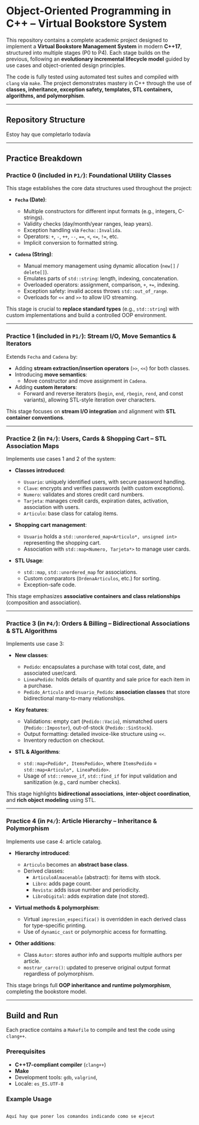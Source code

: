 # Object-Oriented Programming in C++ – Virtual Bookstore System

This repository contains a complete academic project designed to implement a **Virtual Bookstore Management System** in modern **C++17**, structured into multiple stages (P0 to P4). Each stage builds on the previous, following an **evolutionary incremental lifecycle model** guided by use cases and object-oriented design principles.

The code is fully tested using automated test suites and compiled with `clang` via `make`. The project demonstrates mastery in C++ through the use of **classes, inheritance, exception safety, templates, STL containers, algorithms, and polymorphism**.

---

##  Repository Structure

Estoy hay que completarlo todavía

---

##  Practice Breakdown

### Practice 0 (included in `P1/`): Foundational Utility Classes

This stage establishes the core data structures used throughout the project:

- **`Fecha` (Date)**:
  - Multiple constructors for different input formats (e.g., integers, C-strings).
  - Validity checks (day/month/year ranges, leap years).
  - Exception handling via `Fecha::Invalida`.
  - Operators: `+`, `-`, `++`, `--`, `==`, `<`, `<=`, `!=`, etc.
  - Implicit conversion to formatted string.

- **`Cadena` (String)**:
  - Manual memory management using dynamic allocation (`new[]` / `delete[]`).
  - Emulates parts of `std::string`: length, indexing, concatenation.
  - Overloaded operators: assignment, comparison, `+`, `+=`, indexing.
  - Exception safety: invalid access throws `std::out_of_range`.
  - Overloads for `<<` and `>>` to allow I/O streaming.

This stage is crucial to **replace standard types** (e.g., `std::string`) with custom implementations and build a controlled OOP environment.

---

### Practice 1 (included in `P1/`): Stream I/O, Move Semantics & Iterators

Extends `Fecha` and `Cadena` by:

- Adding **stream extraction/insertion operators** (`>>`, `<<`) for both classes.
- Introducing **move semantics**:
  - Move constructor and move assignment in `Cadena`.
- Adding **custom iterators**:
  - Forward and reverse iterators (`begin`, `end`, `rbegin`, `rend`, and const variants), allowing STL-style iteration over characters.

This stage focuses on **stream I/O integration** and alignment with **STL container conventions**.

---

### Practice 2 (in `P4/`): Users, Cards & Shopping Cart – STL Association Maps

Implements use cases 1 and 2 of the system:

- **Classes introduced**:
  - `Usuario`: uniquely identified users, with secure password handling.
  - `Clave`: encrypts and verifies passwords (with custom exceptions).
  - `Numero`: validates and stores credit card numbers.
  - `Tarjeta`: manages credit cards, expiration dates, activation, association with users.
  - `Articulo`: base class for catalog items.

- **Shopping cart management**:
  - `Usuario` holds a `std::unordered_map<Articulo*, unsigned int>` representing the shopping cart.
  - Association with `std::map<Numero, Tarjeta*>` to manage user cards.

- **STL Usage**:
  - `std::map`, `std::unordered_map` for associations.
  - Custom comparators (`OrdenaArticulos`, etc.) for sorting.
  - Exception-safe code.

This stage emphasizes **associative containers and class relationships** (composition and association).

---

### Practice 3 (in `P4/`): Orders & Billing – Bidirectional Associations & STL Algorithms

Implements use case 3:

- **New classes**:
  - `Pedido`: encapsulates a purchase with total cost, date, and associated user/card.
  - `LineaPedido`: holds details of quantity and sale price for each item in a purchase.
  - `Pedido_Articulo` and `Usuario_Pedido`: **association classes** that store bidirectional many-to-many relationships.

- **Key features**:
  - Validations: empty cart (`Pedido::Vacio`), mismatched users (`Pedido::Impostor`), out-of-stock (`Pedido::SinStock`).
  - Output formatting: detailed invoice-like structure using `<<`.
  - Inventory reduction on checkout.

- **STL & Algorithms**:
  - `std::map<Pedido*, ItemsPedido>`, where `ItemsPedido` = `std::map<Articulo*, LineaPedido>`.
  - Usage of `std::remove_if`, `std::find_if` for input validation and sanitization (e.g., card number checks).

This stage highlights **bidirectional associations**, **inter-object coordination**, and **rich object modeling** using STL.

---

### Practice 4 (in `P4/`): Article Hierarchy – Inheritance & Polymorphism

Implements use case 4: article catalog.

- **Hierarchy introduced**:
  - `Articulo` becomes an **abstract base class**.
  - Derived classes:
    - `ArticuloAlmacenable` (abstract): for items with stock.
    - `Libro`: adds page count.
    - `Revista`: adds issue number and periodicity.
    - `LibroDigital`: adds expiration date (not stored).

- **Virtual methods & polymorphism**:
  - Virtual `impresion_especifica()` is overridden in each derived class for type-specific printing.
  - Use of `dynamic_cast` or polymorphic access for formatting.

- **Other additions**:
  - Class `Autor`: stores author info and supports multiple authors per article.
  - `mostrar_carro()`: updated to preserve original output format regardless of polymorphism.

This stage brings full **OOP inheritance and runtime polymorphism**, completing the bookstore model.

---

## Build and Run

Each practice contains a `Makefile` to compile and test the code using `clang++`.

### Prerequisites

- **C++17-compliant compiler** (`clang++`)
- **Make**
- Development tools: `gdb`, `valgrind`, 
- Locale: `es_ES.UTF-8`

### Example Usage

```bash

Aquí hay que poner los comandos indicando como se ejecut
